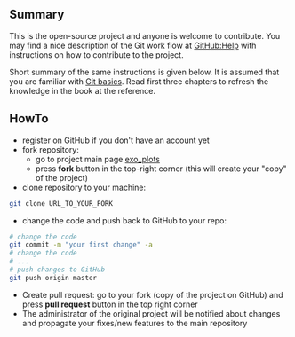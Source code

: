 ## Summary

This is the open-source project and anyone is welcome to contribute. You
may find a nice description of the Git work flow at
[GitHub:Help](https://help.github.com/articles/fork-a-repo) with instructions
on how to contribute to the project.

Short summary of the same instructions is given below. It is assumed that
you are familiar with [Git basics](http://git-scm.com/documentation). Read
first three chapters to refresh the knowledge in the book at the reference.

## HowTo

- register on GitHub if you don't have an account yet
- fork repository:
    - go to project main page [exo_plots](https://github.com/ksamdev/exo_plots)
    - press **fork** button in the top-right corner (this will create
      your "copy" of the project)
- clone repository to your machine:

```bash
git clone URL_TO_YOUR_FORK
```

- change the code and push back to GitHub to your repo:

```bash
# change the code
git commit -m "your first change" -a
# change the code
# ...
# push changes to GitHub
git push origin master
```

- Create pull request: go to your fork (copy of the project on GitHub) and
press **pull request** button in the top right corner
- The administrator of the original project will be notified about changes and
propagate your fixes/new features to the main repository
